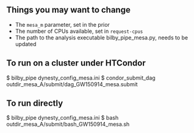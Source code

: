 ## Things you may want to change

- The `mesa_m` parameter, set in the prior
- The number of CPUs available, set in `request-cpus`
- The path to the analysis executable bilby_pipe_mesa.py, needs to be updated

## To run on a cluster under HTCondor

$ bilby_pipe dynesty_config_mesa.ini
$ condor_submit_dag outdir_mesa_A/submit/dag_GW150914_mesa.submit

## To run directly
$ bilby_pipe dynesty_config_mesa.ini
$ bash outdir_mesa_A/submit/bash_GW150914_mesa.sh

